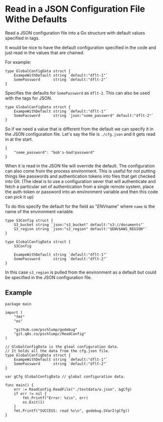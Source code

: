 # Read in a JSON Configuration File Withe Defaults

Read a JSON configuration file into a Go structure with
default values specified in tags.

It would be nice to have the default configuration specified in the 
code and just read in the values that are chained.

For example:

```
type GlobalConfigData struct {
	ExampeWithDefault string `default:"dflt-1"`
	SomePassword      string `default:"dflt-2"`
}
```

Specifies the defaults for `SomePassword` as `dflt-2`.  This can also be used with the tags for JSON.

```
type GlobalConfigData struct {
	ExampeWithDefault string `default:"dflt-1"`
	SomePassword      string `json:"some_password" default:"dflt-2"`
}
```

So if we need a value that is different from the default we can specify it in the JSON configuration file.
Let's say the file is `./cfg.json` and it gets read in at the start.

```
{
	"some_password": "bob's-bad!password"
}
```

When it is read in the JSON file will override the default.  The configuration can also come from the
process environment.  This is useful for not putting things like passwords and authentication tokens
into files that get checked into Git.  (The ideal is to use a configuration sever that will authenticate
and fetch a particular set of authentication from a single remote system, place the auth-token or
password into an environment variable and then this code can pick it up)

To do this specify the default for the field as "$ENV$name" where `name` is the name of the environment
variable.

```
type S3Config struct {
	S3_bucket string `json:"s3_bucket" default:"s3://documents"`
	S3_region string `json:"s3_region" default:"$ENV$AWS_REGION"`
}

type GlobalConfigData struct {
	S3Config

	ExampeWithDefault string `default:"dflt-1"`
	SomePassword      string `default:"dflt-2"`
}
```

In this case `s3_region` is pulled from the environment as a default but could be specified in the
JSON configuration file.




## Example

```
package main

import (
	"fmt"
	"os"

	"github.com/pschlump/godebug"
	"git.q8s.co/pschlump//ReadConfig"
)

// GlobalConfigData is the gloal configuration data.
// It holds all the data from the cfg.json file.
type GlobalConfigData struct {
	ExampeWithDefault string `default:"dflt-1"`
	SomePassword      string `default:"dflt-2"`
}

var gCfg GlobalConfigData // global configuration data.

func main() {
	err := ReadConfig.ReadFile("./testdata/a.json", &gCfg)
	if err != nil {
		fmt.Printf("Error: %s\n", err)
		os.Exit(1)
	}
	fmt.Printf("SUCCESS: read %s\n", godebug.SVarI(gCfg))
}

```

